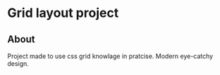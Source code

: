 # Grid layout project

## About
Project made to use css grid knowlage in pratcise.
Modern eye-catchy design.
